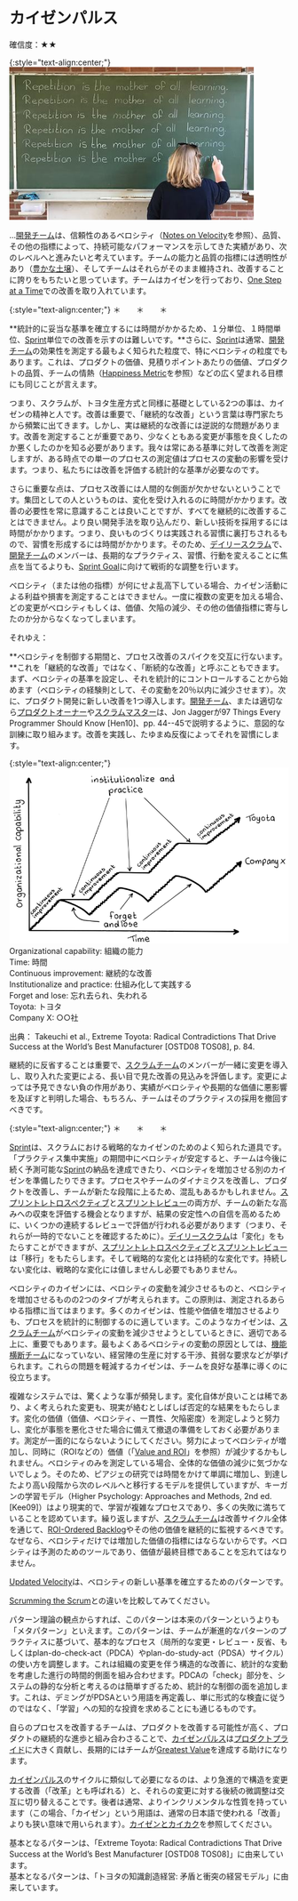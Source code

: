 # カイゼンパルス

確信度：★★

{:style="text-align:center;"}
![ch02_27_26_Kaizen_Pulse1](Images/ch02_27_26_Kaizen_Pulse1.png)

...​[開発チーム](ch02_14_14_Development_Team.md)は、信頼性のあるベロシティ（[Notes on Velocity](https://sites.google.com/a/scrumplop.org/published-patterns/value-stream/notes-on-velocity)を参照）、品質、その他の指標によって、持続可能なパフォーマンスを示してきた実績があり、次のレベルへと進みたいと考えています。チームの能力と品質の指標には透明性があり（​[豊かな土壌](ch02_03_3_Fertile_Soil.md)）、そしてチームはそれらがそのまま維持され、改善することに誇りをもちたいと思っています。チームはカイゼンを行っており、​[One Step at a Time](https://sites.google.com/a/scrumplop.org/published-patterns/retrospective-pattern-language/one-step-at-a-time)での改善を取り入れています。

{:style="text-align:center;"}
＊　　＊　　＊

**統計的に妥当な基準を確立するには時間がかかるため、１分単位、１時間単位、[Sprint](https://sites.google.com/a/scrumplop.org/published-patterns/value-stream/sprint)単位での改善を示すのは難しいです。**さらに、[Sprint](https://sites.google.com/a/scrumplop.org/published-patterns/value-stream/sprint)は通常、[開発チーム](ch02_14_14_Development_Team.md)の効果性を測定する最もよく知られた粒度で、特にベロシティの粒度でもあります。これは、プロダクトの価値、見積りポイントあたりの価値、プロダクトの品質、チームの情熱（​[Happiness Metric](https://sites.google.com/a/scrumplop.org/published-patterns/retrospective-pattern-language/happiness-metric)​を参照）などの広く望まれる目標にも同じことが言えます。

つまり、スクラムが、トヨタ生産方式と同様に基礎としている2つの事は、カイゼンの精神と人です。改善は重要で、「継続的な改善」という言葉は専門家たちから頻繁に出てきます。しかし、実は継続的な改善には逆説的な問題があります。改善を測定することが重要であり、少なくともある変更が事態を良くしたのか悪くしたのかを知る必要があります。我々は常にある基準に対して改善を測定しますが、ある時点での単一のプロセスの測定値はプロセスの変動の影響を受けます。つまり、私たちには改善を評価する統計的な基準が必要なのです。

さらに重要な点は、プロセス改善には人間的な側面が欠かせないということです。集団としての人というものは、変化を受け入れるのに時間がかかります。改善の必要性を常に意識することは良いことですが、すべてを継続的に改善することはできません。より良い開発手法を取り込んだり、新しい技術を採用するには時間がかかります。つまり、良いものづくりは実践される習慣に裏打ちされるもので、習慣を形成するには時間がかかります。そのため、​[デイリースクラム](ch02_30_29_Daily_Scrum.md)で、[開発チーム](ch02_14_14_Development_Team.md)のメンバーは、長期的なプラクティス、習慣、行動を変えることに焦点を当てるよりも、​[Sprint Goal](https://sites.google.com/a/scrumplop.org/published-patterns/value-stream/sprint-goal)​​に向けて戦術的な調整を行います。

ベロシティ（または他の指標）が何にせよ乱高下している場合、カイゼン活動による利益や損害を測定することはできません。一度に複数の変更を加える場合、どの変更がベロシティもしくは、価値、欠陥の減少、その他の価値指標に寄与したのか分からなくなってしまいます。

それゆえ：

**ベロシティを制御する期間と、プロセス改善のスパイクを交互に行ないます。**これを「継続的な改善」ではなく、「断続的な改善」と呼ぶこともできます。まず、ベロシティの基準を設定し、それを統計的にコントロールすることから始めます（ベロシティの経験則として、その変動を20％以内に減少させます）。次に、プロダクト開発に新しい改善を1つ導入します。[開発チーム](ch02_14_14_Development_Team.md)、または適切なら​[プロダクトオーナー](ch02_11_11_Product_Owner.md)​や​[スクラムマスター](ch02_20_19_ScrumMaster.md)​​は、Jon Jaggerが97 Things Every Programmer Should Know [Hen10]、pp. 44--45で説明するように、意図的な訓練に取り組みます。改善を実践し、たゆまぬ反復によってそれを習慣にします。

{:style="text-align:center;"}
![ch02_27_26_Kaizen_Pulse2](Images/ch02_27_26_Kaizen_Pulse2.png)<br>
Organizational capability: 組織の能力<br>Time: 時間<br>Continuous improvement: 継続的な改善<br>Institutionalize and practice: 仕組み化して実践する<br>Forget and lose: 忘れ去られ、失われる<br>Toyota: トヨタ<br>Company X: ○○社

出典： Takeuchi et al., Extreme Toyota: Radical Contradictions That Drive Success at the World’s Best Manufacturer [OSTD08 TOS08], p. 84.

継続的に反省することは重要で、[スクラムチーム](ch02_07_7_Scrum_Team.md)のメンバーが一緒に変更を導入し、取り入れた変更による、長い目で見た改善の見込みを評価します。変更によっては予見できない負の作用があり、実績がベロシティや長期的な価値に悪影響を及ぼすと判明した場合、もちろん、チームはそのプラクティスの採用を撤回すべきです。

{:style="text-align:center;"}
＊　　＊　　＊

[Sprint](https://sites.google.com/a/scrumplop.org/published-patterns/value-stream/sprint)は、スクラムにおける戦略的なカイゼンのためのよく知られた道具です。「プラクティス集中実施」の期間中にベロシティが安定すると、チームは今後に続く予測可能な[Sprint](https://sites.google.com/a/scrumplop.org/published-patterns/value-stream/sprint)の納品を達成できたり、ベロシティを増加させる別のカイゼンを準備したりできます。プロセスやチームのダイナミクスを改善し、プロダクトを改善し、チームが新たな段階に上るため、混乱もあるかもしれません。​[スプリントレトロスペクティブ](ch02_37_36_Sprint_Retrospective.md)​と[スプリントレビュー](ch02_36_35_Sprint_Review.md)​の両方が、チームの新たな高みへの収束を評価する機会となりますが、結果の安定性への自信を高めるために、いくつかの連続するレビューで評価が行われる必要があります（つまり、それらが一時的でないことを確認するために）。[デイリースクラム](ch02_30_29_Daily_Scrum.md)は「変化」をもたらすことができますが、[スプリントレトロスペクティブ](ch02_37_36_Sprint_Retrospective.md)と[スプリントレビュー](ch02_36_35_Sprint_Review.md)は「移行」をもたらします。そして戦略的な変化とは持続的な変化です。持続しない変化は、戦略的な変化には値しませんし必要でもありません。

ベロシティのカイゼンには、ベロシティの変動を減少させるものと、ベロシティを増加させるものの2つのタイプが考えられます。この原則は、測定されるあらゆる指標に当てはまります。多くのカイゼンは、性能や価値を増加させるよりも、プロセスを統計的に制御するのに適しています。このようなカイゼンは、[スクラムチーム](ch02_07_7_Scrum_Team.md)がベロシティの変動を減少させようとしているときに、適切である上に、重要でもあります。最もよくあるベロシティの変動の原因としては、​[機能横断チーム](ch02_10_10_Cross_Functional_Team.md)になっていない、経営陣の生産に対する干渉、貧弱な要求などが挙げられます。これらの問題を軽減するカイゼンは、チームを良好な基準に導くのに役立ちます。

複雑なシステムでは、驚くような事が頻発します。変化自体が良いことは稀であり、よく考えられた変更も、現実が絡むとしばしば否定的な結果をもたらします。変化の価値（価値、ベロシティ、一貫性、欠陥密度）を測定しようと努力し、変化が事態を悪化させた場合に備えて撤退の準備をしておく必要があります。測定が一面的にならないようにしてください。努力によってベロシティが増加し、同時に（ROIなどの）価値（「[Value and ROI](https://sites.google.com/a/scrumplop.org/published-patterns/value-stream/product-backlog/value-and-roi)」を参照）が減少するかもしれません。ベロシティのみを測定している場合、全体的な価値の減少に気づかないでしょう。そのため、ピアジェの研究では時間をかけて単調に増加し、到達したより高い段階から次のレベルへと移行するモデルを提供していますが、キーガンの学習モデル（Higher Psychology: Approaches and Methods, 2nd ed. [Kee09]）はより現実的で、学習が複雑なプロセスであり、多くの失敗に満ちていることを認めています。繰り返しますが、[スクラムチーム](ch02_07_7_Scrum_Team.md)は改善サイクル全体を通じて、​[ROI-Ordered Backlog](https://sites.google.com/a/scrumplop.org/published-patterns/value-stream/product-backlog/roi-ordered-backlog)​やその他の価値を継続的に監視するべきです。なぜなら、ベロシティだけでは増加した価値の指標にはならないからです。ベロシティは予測のためのツールであり、価値が最終目標であることを忘れてはなりません。

​[Updated Velocity](https://sites.google.com/a/scrumplop.org/published-patterns/value-stream/estimation-points/updated-velocity?pageMoved=Estimation%20Points)は、ベロシティの新しい基準を確立するためのパターンです。

[Scrumming the Scrum](https://sites.google.com/a/scrumplop.org/published-patterns/retrospective-pattern-language/scrumming-the-scrum)との違いを比較してみてください。

パターン理論の観点からすれば、このパターンは本来のパターンというよりも「メタパターン」といえます。このパターンは、チームが漸進的なパターンのプラクティスに基づいて、基本的なプロセス（局所的な変更・レビュー・反省、もしくはplan-do-check-act（PDCA）やplan-do-study-act（PDSA）サイクル）の使い方を調整します。これは組織の変更を伴う構造的な改善に、統計的な変動を考慮した進行の時間的側面を組み合わせます。PDCAの「check」部分を、システムの静的な分析と考えるのは簡単すぎるため、統計的な制御の面を追加します。これは、デミングがPDSAという用語を再定義し、単に形式的な検査に従うのではなく、「学習」への知的な投資を求めることにも通じるものです。

自らのプロセスを改善するチームは、プロダクトを改善する可能性が高く、プロダクトの継続的な進歩と組み合わさることで、[カイゼンパルス](ch02_27_26_Kaizen_Pulse.md)は​​[プロダクトプライド](ch02_39_38_Product_Pride.md)に大きく貢献し、長期的にはチームが​​[Greatest Value](https://sites.google.com/a/scrumplop.org/published-patterns/value-stream/greatest-value)を達成する助けになります。

[カイゼンパルス](ch02_27_26_Kaizen_Pulse.md)のサイクルに類似して必要になるのは、より急進的で構造を変更する改善（「改革」とも呼ばれる）と、それらの変更に対する後続の微調整は交互に切り替えることです。後者は通常、よりインクリメンタルな性質を持っています（この場合、「カイゼン」という用語は、通常の日本語で使われる「改善」よりも狭い意味で用いられます）。[カイゼンとカイカク](ch02_19_Kaizen_and_Kaikaku.md)を参照してください。

基本となるパターンは、「Extreme Toyota: Radical Contradictions That Drive Success at the World’s Best Manufacturer [OSTD08 TOS08]」に由来しています。<br>基本となるパターンは、「トヨタの知識創造経営: 矛盾と衝突の経営モデル」に由来しています。


